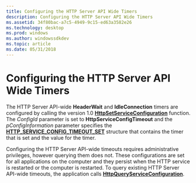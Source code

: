 ```yaml
---
title: Configuring the HTTP Server API Wide Timers
description: Configuring the HTTP Server API Wide Timers
ms.assetid: 34f80bac-a7c5-4949-9c15-ed63a3582e26
ms.technology: desktop
ms.prod: windows
ms.author: windowssdkdev
ms.topic: article
ms.date: 05/31/2018
---
```


# Configuring the HTTP Server API Wide Timers

The HTTP Server API-wide **HeaderWait** and **IdleConnection** timers are configured by calling the version 1.0 [**HttpSetServiceConfiguration**](httpsetserviceconfiguration.md) function. The *ConfigId* parameter is set to **HttpServiceConfigTimeout** and the *pConfigInformation* parameter specifies the [**HTTP\_SERVICE\_CONFIG\_TIMEOUT\_SET**](http-service-config-timeout-set.md) structure that contains the timer that is set and the value for the timer.

Configuring the HTTP Server API-wide timeouts requires administrative privileges, however querying them does not. These configurations are set for all applications on the computer and they persist when the HTTP service is restarted or the computer is restarted. To query existing HTTP Server API-wide timeouts, the application calls [**HttpQueryServiceConfiguration**](httpqueryserviceconfiguration.md).

 

 




